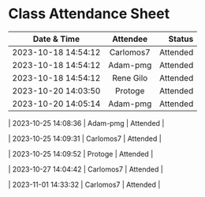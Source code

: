 # Class Attendance Sheet

| Date & Time                  |       Attendee       |    Status |
| ---------------------------- | :------------------: | --------: |
| 2023-10-18 14:54:12 |      Carlomos7       |  Attended |
| 2023-10-18 14:54:12 |       Adam-pmg       |  Attended |
| 2023-10-18 14:54:12 |      Rene Gilo       |  Attended |
| 2023-10-20 14:03:50 | Protoge           | Attended |
| 2023-10-20 14:05:14 | Adam-pmg           | Attended |

| 2023-10-25 14:08:36 | Adam-pmg           | Attended |

| 2023-10-25 14:09:31 | Carlomos7           | Attended |

| 2023-10-25 14:09:52 | Protoge           | Attended |

| 2023-10-27 14:04:42 | Carlomos7           | Attended |

| 2023-11-01 14:33:32 | Carlomos7           | Attended |

